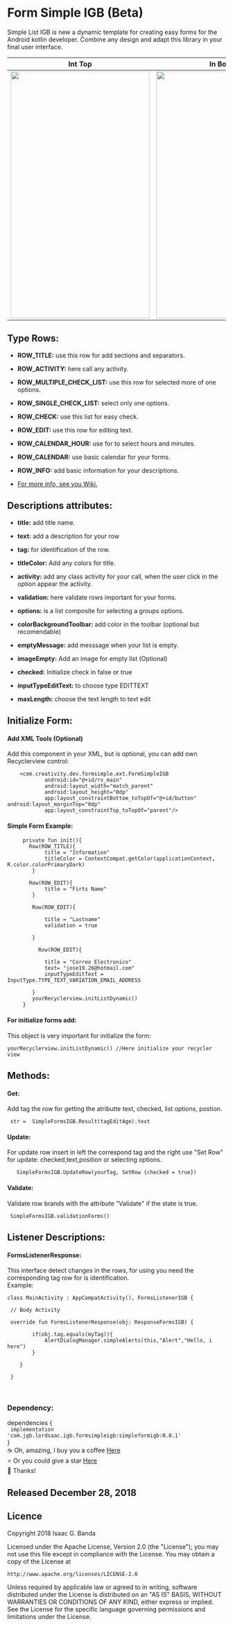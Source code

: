 # Form Simple IGB (Beta)

Simple List IGB is new a dynamic template for creating easy forms for the Android kotlin developer. Combine any design and adapt this library in your final user interface.

<p align="center">

|Int Top|In Bottom|
|:----:|:----:|
|<img  height="568" width="320" src="https://github.com/LordSaac/FormSimpleIGB/blob/master/Media/Screenshot_20181224-103520.png">|<img  height="568" width="320" src="https://github.com/LordSaac/FormSimpleIGB/blob/master/Media/Screenshot_20181224-103524.png">|
</p>

## Type Rows: 
*	**ROW_TITLE:** use this row for add sections and separators. 

*	**ROW_ACTIVITY:** here call any activity. 

*	**ROW_MULTIPLE_CHECK_LIST:** use this row for selected more of one options.

*	**ROW_SINGLE_CHECK_LIST:** select only one options.

*	**ROW_CHECK:** use this list for easy check.

*	**ROW_EDIT:** use this row for editing text.

*	**ROW_CALENDAR_HOUR:** use for to select hours and minutes.

*	**ROW_CALENDAR:** use basic calendar for your forms.

*	**ROW_INFO:** add basic information for your descriptions.  

*  [For more info, see you Wiki.](https://github.com/LordSaac/FormSimpleIGB/wiki)

## Descriptions attributes: 

*	**title:** add title name.

*	**text:** add a description for your row

*	**tag:** for identification of the row.

*	**titleColor:** Add any colors for title.

*	**activity:** add any class activity for your call, when the user click in the option appear the activity.

*	**validation:** here validate rows important for your forms.

*	**options:** is a list composite for selecting a groups options.

*	**colorBackgroundToolbar:** add color in the toolbar (optional but recomendable)

*	**emptyMessage:** add messsage when your list is empty.

*	**imageEmpty:** Add an image for empty list (Optional)

*	**checked:** Initialize check in false or true

*	**inputTypeEditText:** to choose type EDITTEXT

*	**maxLength:** choose the text length to text edit

## Initialize Form:  
#### Add XML Tools (Optional)
Add this component in your XML, but is optional, you can add own Recyclerview control: 
```
    <com.creativity.dev.formsimple.ext.FormSimpleIGB
            android:id="@+id/rv_main"
            android:layout_width="match_parent"
            android:layout_height="0dp"
            app:layout_constraintBottom_toTopOf="@+id/button" android:layout_marginTop="0dp"
            app:layout_constraintTop_toTopOf="parent"/>
```
#### Simple Form Example:  
```
     private fun init(){
       Row(ROW_TITLE){ 
            title = "Information"
            titleColor = ContextCompat.getColor(applicationContext, R.color.colorPrimaryDark) 
        }
        
       Row(ROW_EDIT){
            title = "Firts Name" 
        }

        Row(ROW_EDIT){

            title = "Lastname"
            validation = true

        }
        
          Row(ROW_EDIT){

            title = "Correo Electronico"
            text= "jose19.26@hotmail.com"
            inputTypeEditText = InputType.TYPE_TEXT_VARIATION_EMAIL_ADDRESS 

        } 
        yourRecyclerview.initListDynamic()       
     } 
```

#### For initialize forms add: 
This object is very important for initialize the form: 
```
yourRecyclerview.initListDynamic() //Here initialize your recycler view
```
## Methods:
#### Get:
Add tag the row for getting the atributte text, checked, list options, postion. 
```
 str =  SimpleFormsIGB.Result(tagEditAge).text 
```
#### Update:
For update row insert in left the correspond tag and the right use "Set Row" for update: checked,text,position or selecting options.
```
   SimpleFormsIGB.UpdateRow(yourTag, SetRow {checked = true})
```
#### Validate:
Validate row brands with the attribute "Validate" if the state is true. 
```
 SimpleFormsIGB.validationForms() 
```
## Listener Descriptions: 
#### FormsListenerResponse: 
This interface detect changes in the rows, for using you need the corresponding tag row for is identification. 
<br>
Example:
```
class MainActivity : AppCompatActivity(), FormsListenerIGB {
 
 // Body Activity
 
 override fun FormsListenerResponse(obj: ResponseFormsIGB) {

        if(obj.tag.equals(myTag)){
            AlertDialogManager.simpleAlerts(this,"Alert","Hello, i here")
        }

    }
   
 }
```
<br>

### Dependency:

dependencies {
<br>
` implementation 'com.jgb.lordsaac.igb.formsimpleigb:simpleformigb:0.0.1'`
 <br>
}
<br>
:coffee: Oh, amazing, I buy you a coffee [Here](https://paypal.me/LordSaac?locale.x=es_XC)
<br>
:star: Or you could give a star [Here](https://github.com/LordSaac/FormSimpleIGB)
<br>
:raised_hands: Thanks! 

<h2>Released December 28, 2018</h2>

## Licence

Copyright 2018 Isaac G. Banda

Licensed under the Apache License, Version 2.0 (the "License");
you may not use this file except in compliance with the License.
You may obtain a copy of the License at

    http://www.apache.org/licenses/LICENSE-2.0

Unless required by applicable law or agreed to in writing, software
distributed under the License is distributed on an "AS IS" BASIS,
WITHOUT WARRANTIES OR CONDITIONS OF ANY KIND, either express or implied.
See the License for the specific language governing permissions and
limitations under the License.

